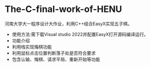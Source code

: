 # The-C-final-work-of-HENU
河南大学大一程序设计大作业，利用C++结合EasyX实现五子棋。
- 使用方法:需下载Visual studio 2022并配置EasyX打开源码编译运行。
- 功能介绍
- 利用栈实现悔棋功能
- 利用鼠标点击位置判断落子处是否符合要求
- 包含认输、悔棋、请求平局、重新开始等功能
